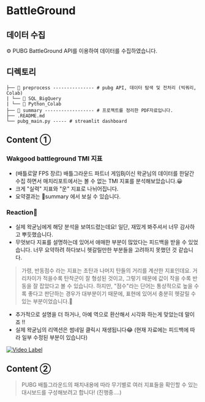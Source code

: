 # BattleGround

## 데이터 수집
⚙️ PUBG BattleGround API를 이용하여 데이터를 수집하였습니다.

## 디렉토리
```
├── 📁 preprocess --------------- # pubg API, 데이터 탐색 및 전처리 (빅쿼리, Colab) 
| └── 📁 SQL_BigQuery
| └── 📁 Python_Colab 
├── 📁 summary ------------------ # 프로젝트를 정리한 PDF자료입니다.
├── .README.md
└── pubg_main.py ----- # streamlit dashboard
```

## Content ①
### Wakgood battleground TMI 지표
* (배틀로얄 FPS 장르) 배틀그라운드 파트너 게임Bj이신 왁굳님의 데이터를 한달간 수집 하면서 매치리포트에서는 볼 수 없는 TMI 지표를 분석해보았습니다.😀
* 크게 "실력" 지표와 "운" 지표로 나뉘어집니다.
* 요약결과는 📁summary 에서 보실 수 있습니다.

### Reaction🫨
* 실제 왁굳님에게 해당 분석을 보여드렸는데요! 일단, 재밌게 봐주셔서 너무 감사하고 뿌듯했습니다.
* 무엇보다 지표를 설명하는데 있어서 애매한 부분이 많았다는 피드백을 받을 수 있었습니다. 너무 요약하려 하다보니 헷갈릴만한 부분들을 고려하지 못했던 것 같습니다.

> 가령, 반동점수 라는 지표는 초탄과 나머지 탄들의 거리를 계산한 지표인데요. 거리차이가 적을수록 탄착군이 잘 형성된 것이고, 그렇기 때문에 값이 작을 수록 반동을 잘 잡았다고 볼 수 있습니다.
> 하지만, "점수"라는 단어는 통상적으로 높을 수 록 좋다고 판단하는 경우가 대부분이기 때문에, 표현에 있어서 충분히 헷갈릴 수 있는 부분이었습니다.🫨

* 추가적으로 설명을 더 하거나, 아예 역으로 환산해서 시각화 하는게 맞았는데 말이죠 !! 
* 실제 왁굳님의 리액션은 썸네일 클릭시 재생됩니다😂 (현재 자료에는 피드백에 따라 일부 수정된 부분이 있습니다)
   
[![Video Label](http://img.youtube.com/vi/66PQJ0Jol9A/0.jpg)](https://youtu.be/66PQJ0Jol9A)



## Content ②
> PUBG 배틀그라운드의 패치내용에 따라 무기별로 여러 지표들을 확인할 수 있는 대시보드를 구성해보려고 합니다! (진행중....)


